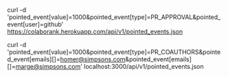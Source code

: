 
curl -d 'pointed_event[value]=1000&pointed_event[type]=PR_APPROVAL&pointed_event[user]=github' https://colaborank.herokuapp.com/api/v1/pointed_events.json

curl -d 'pointed_event[value]=1000&pointed_event[type]=PR_COAUTHORS&pointed_event[emails][]=homer@simpsons.com&pointed_event[emails][]=marge@simpsons.com' localhost:3000/api/v1/pointed_events.json
